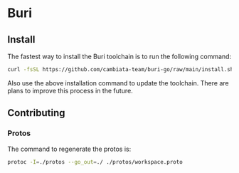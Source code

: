 # Buri

## Install

The fastest way to install the Buri toolchain is to run the following command:

```sh
curl -fsSL https://github.com/cambiata-team/buri-go/raw/main/install.sh | sudo sh
```

Also use the above installation command to update the toolchain. There are plans to improve this process in the future.

## Contributing

### Protos

The command to regenerate the protos is:

```sh
protoc -I=./protos --go_out=./ ./protos/workspace.proto
```
